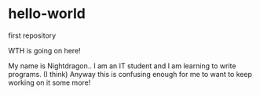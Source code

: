 # hello-world
first repository

WTH is going on here!

My name is Nightdragon.. I am an IT student and I am learning to write programs. (I think)
Anyway this is confusing enough for me to want to keep working on it some more!

